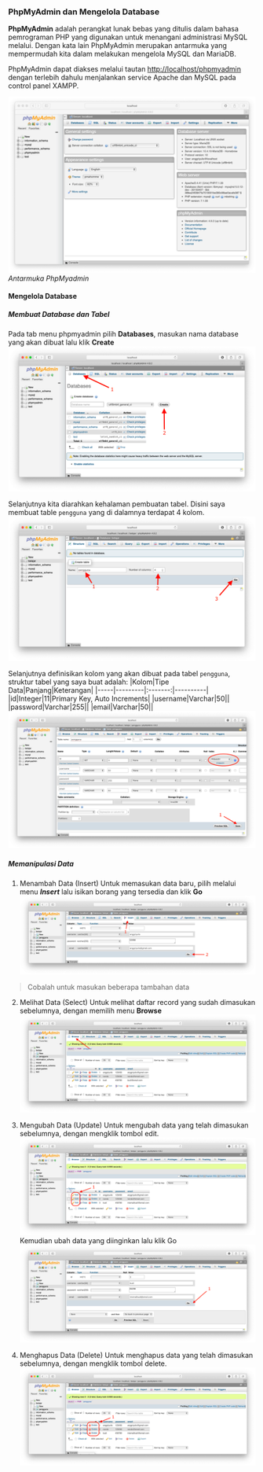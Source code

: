 ### PhpMyAdmin dan Mengelola Database
**PhpMyAdmin** adalah perangkat lunak bebas yang ditulis dalam bahasa pemrograman PHP yang digunakan untuk menangani administrasi MySQL melalui. Dengan kata lain PhpMyAdmin merupakan antarmuka yang mempermudah kita dalam melakukan mengelola MySQL dan MariaDB.

PhpMyAdmin dapat diakses melalui tautan [http://localhost/phpmyadmin](http://localhost/phpmyadmin) dengan terlebih dahulu menjalankan service Apache dan MySQL pada control panel XAMPP.

![Antarmuka PhpMyAdmin](figures/3_1.png)
*Antarmuka PhpMyadmin*

#### Mengelola Database
##### Membuat Database dan Tabel
Pada tab menu phpmyadmin pilih **Databases**, masukan nama database yang akan dibuat lalu klik **Create** ![Membuat Database](figures/3_2.png)

Selanjutnya kita diarahkan kehalaman pembuatan tabel. Disini saya membuat table `pengguna` yang di dalamnya terdapat 4 kolom.
![Membuat Tabel](figures/3_3.png)

Selanjutnya definisikan kolom yang akan dibuat pada tabel `pengguna`, struktur tabel yang saya buat adalah:
|Kolom|Tipe Data|Panjang|Keterangan|
|-----|---------|:-------:|----------|
|id|Integer|11|Primary Key, Auto Increments|
|username|Varchar|50||
|password|Varchar|255||
|email|Varchar|50||
![Membuat Kolom](figures/3_4.png)

##### Memanipulasi Data
1. Menambah Data (Insert)
Untuk memasukan data baru, pilih melalui menu ***Insert*** lalu isikan borang yang tersedia dan klik **Go** ![Menambah Data](figures/3_5.png)
> Cobalah untuk masukan beberapa tambahan data

2. Melihat Data (Select)
Untuk melihat daftar record yang sudah dimasukan sebelumnya, dengan memilih menu **Browse** ![Melihat Data](figures/3_6.png)

3. Mengubah Data (Update)
Untuk mengubah data yang telah dimasukan sebelumnya, dengan mengklik tombol edit. ![Mengubah Data](figures/3_7.png) 
Kemudian ubah data yang diinginkan lalu klik Go ![Mengubah Data](figures/3_8.png)

4. Menghapus Data (Delete)
Untuk menghapus data yang telah dimasukan sebelumnya, dengan mengklik tombol delete. ![Menghapus Data](figures/3_9.png)
